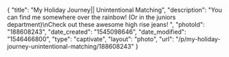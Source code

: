 {
    "title": "My Holiday Journey|| Unintentional Matching",
    "description": "You can find me somewhere over the rainbow! (Or in the juniors department)\nCheck out these awesome high rise jeans! ",
    "photoId": "188608243",
    "date_created": "1545098646",
    "date_modified": "1546466800",
    "type": "captivate",
    "layout": "photo",
    "url": "\/p\/my-holiday-journey-unintentional-matching\/188608243"
}